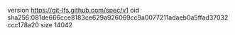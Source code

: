 version https://git-lfs.github.com/spec/v1
oid sha256:081de666cce8183ce629a926069cc9a0077211adaeb0a5ffad37032ccc178a20
size 14042
